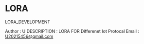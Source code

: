 # LORA
LORA_DEVELOPMENT

Author : U
DESCRIPTION : LORA FOR Differenet Iot Protocal
Email : U20215456@gmail.com
